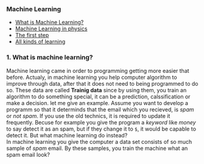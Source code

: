 ### Machine Learning

- [What is Machine Learning?](#1)
- [Machine Learning in physics](#2)
- [The first step](#3)
- [All kinds of learning](#4)



### 1. What is machine learning?

Machine learning came in order to programming getting more easier that before. Actualy, in machine learning you help computer algorithm to improve through data, after that it does not need to being programmed to do so. These data are called **Trainig data** since by using them, you train an algorithm to do something special, it can be a prediction, calssification or make a decision. let me give an example. Assume you want to develop a programm so that it determinds that the email which you recieved, is _spam_ or _not spam_. If you use the old technics, it is required to update it frequently. Becuse for example you give the program a _keyword_ like _money_ to say detect it as an spam, but if they change it to `$`, it would be capable to detect it.  But what machine learning do instead?  
In machine learning you give the computer a data set consists of so much sample of _spam_ email. By these samples, you train the machine what an spam email look?
